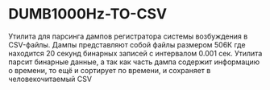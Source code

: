 # DUMB1000Hz-TO-CSV
Утилита для парсинга дампов регистратора системы возбуждения в CSV-файлы. Дампы представляют собой файлы размером 506К где находится 20 секунд бинарных записей с интервалом 0.001 сек. Утилита парсит бинарные данные, а так как часть дампа содержит информацию о времени, то ещё и сортирует по времени, и сохраняет в человекочитаемый  CSV
